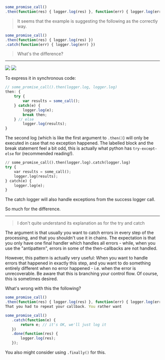 
```javascript
some_promise_call()
.then(function(res) { logger.log(res) }, function(err) { logger.log(err) })
```

> It seems that the example is suggesting the following as the correctly way.

```javascript
some_promise_call()
.then(function(res) { logger.log(res) })
.catch(function(err) { logger.log(err) })
```

> What's the difference?

---------------------------------------------

![](http://i.stack.imgur.com/WAcpP.png)
![](http://i.stack.imgur.com/wX5mr.png)

To express it in synchronous code:

```javascript
// some_promise_call().then(logger.log, logger.log)
then: {
    try {
        var results = some_call();
    } catch(e) {
        logger.log(e);
        break then;
    } // else
        logger.log(results);
}
```

The second log (which is like the first argument to `.then()`) will only be executed in case that no exception happened. 
The labelled block and the break statement feel a bit odd, this is actually what python has `try-except-else` for (recommended reading!).

```python
// some_promise_call().then(logger.log).catch(logger.log)
try {
    var results = some_call();
    logger.log(results);
} catch(e) {
    logger.log(e);
}
```

The catch logger will also handle exceptions from the success logger call.

So much for the difference.

-----------------------------

> I don't quite understand its explanation as for the try and catch

The argument is that usually you want to catch errors in every step of the processing, and that you shouldn't use it in chains. 
The expectation is that you only have one final handler which handles all errors - while, when you use the "antipattern",
errors in some of the then-callbacks are not handled.

However, this pattern is actually very useful: When you want to handle errors that happened in exactly this step,
and you want to do something entirely different when no error happened - i.e. when the error is unrecoverable. 
Be aware that this is branching your control flow. Of course, this is sometimes desired.

What's wrong with this the following?

```javascript
some_promise_call()
.then(function(res) { logger.log(res) }, function(err) { logger.log(err) })
That you had to repeat your callback. You rather want

some_promise_call()
   .catch(function(e) {
       return e; // it's OK, we'll just log it
   })
   .done(function(res) {
       logger.log(res);
   });
```

You also might consider using `.finally()` for this.

